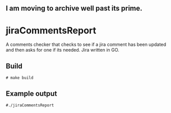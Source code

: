 ## I am moving to archive well past its prime.

# jiraCommentsReport
A comments checker that checks to see if a jira comment has been updated and then asks for one if its needed. Jira written in GO.

## Build
```# make build```

## Example output
```
#./jiraCommentsReport


```
